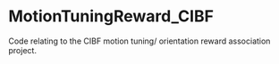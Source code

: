# MotionTuningReward_CIBF
Code relating to the CIBF motion tuning/ orientation reward association project. 
